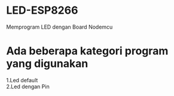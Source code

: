 # LED-ESP8266
Memprogram LED dengan Board Nodemcu

# Ada beberapa kategori program yang digunakan
1.Led default<br>
2.Led dengan Pin 
